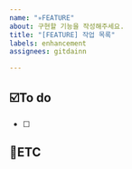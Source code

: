 ```yaml
---
name: "✳️FEATURE"
about: 구현할 기능을 작성해주세요.
title: "[FEATURE] 작업 목록"
labels: enhancement
assignees: gitdainn

---
```


## ☑️To do
- [ ]

## 💬ETC
